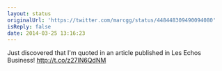 ```yaml
---
layout: status
originalUrl: 'https://twitter.com/marcgg/status/448448309490094080'
isReply: false
date: 2014-03-25 13:16:23
---
```


Just discovered that I'm quoted in an article published in Les Echos Business! http://t.co/z27lN6QdNM
